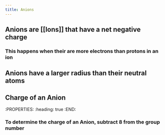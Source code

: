 ```yaml
---
title: Anions
---
```


## Anions are [[Ions]] that have a net negative charge
### This happens when their are more electrons than protons in an ion
## Anions have a larger radius than their neutral atoms
## Charge of an Anion
:PROPERTIES:
:heading: true
:END:
### To determine the charge of an Anion, subtract 8 from the group number
